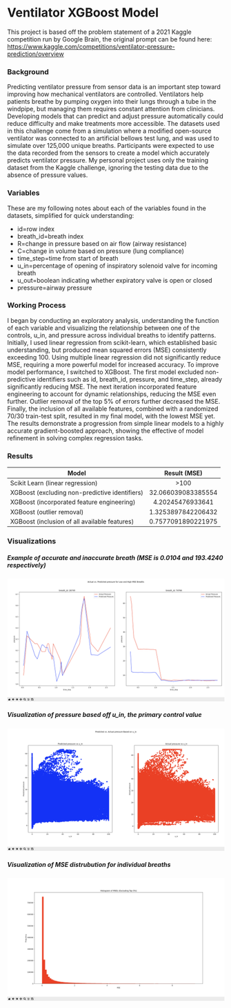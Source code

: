 # Ventilator XGBoost Model 

This project is based off the problem statement of a 2021 Kaggle competition run by Google Brain, the original prompt can be found here: <https://www.kaggle.com/competitions/ventilator-pressure-prediction/overview>

### Background

Predicting ventilator pressure from sensor data is an important step toward improving how mechanical ventilators are controlled. Ventilators help patients breathe by pumping oxygen into their lungs through a tube in the windpipe, but managing them requires constant attention from clinicians. Developing models that can predict and adjust pressure automatically could reduce difficulty and make treatments more accessible. The datasets used in this challenge come from a simulation where a modified open-source ventilator was connected to an artificial bellows test lung, and was used to simulate over 125,000 unique breaths. Participants were expected to use the data recorded from the sensors to create a model which accurately predicts ventilator pressure. My personal project uses only the training dataset from the Kaggle challenge, ignoring the testing data due to the absence of pressure values. 

### Variables 

These are my following notes about each of the variables found in the datasets, simplified for quick understanding:

* id=row index
* breath_id=breath index
* R=change in pressure based on air flow (airway resistance)
* C=change in volume based on pressure (lung compliance)
* time_step=time from start of breath
* u_in=percentage of opening of inspiratory solenoid valve for incoming breath
* u_out=boolean indicating whether expiratory valve is open or closed
* pressure=airway pressure

### Working Process

I began by conducting an exploratory analysis, understanding the function of each variable and visualizing the relationship between one of the controls, u_in, and pressure across individual breaths to identify patterns.
​Initially, I used linear regression from scikit-learn, which established basic understanding, but produced mean squared errors (MSE) consistently exceeding 100. Using multiple linear regression did not significantly reduce MSE, requiring a more powerful model for increased accuracy. To improve model performance, I switched to XGBoost. The first model excluded non-predictive identifiers such as id, breath_id, pressure, and time_step, already significantly reducing MSE. The next iteration incorporated feature engineering to account for dynamic relationships, reducing the MSE even further. Outlier removal of the top 5% of errors further decreased the MSE. Finally, the inclusion of all available features, combined with a randomized 70/30 train-test split, resulted in my final model, with the lowest MSE yet. The results demonstrate a progression from simple linear models to a highly accurate gradient-boosted approach, showing the effective of model refinement in solving complex regression tasks.

### Results

| Model        | Result (MSE)  |
| ------------- |:-------------:|
| Scikit Learn (linear regression)    |  >100 |
| XGBoost (excluding non-predictive identifiers)      | 32.066039083385554     |
| XGBoost (incorporated feature engineering) | 4.20245476933641      |
| XGBoost (outlier removal) | 1.3253897842206432     |
| XGBoost (inclusion of all available features) | 0.7577091890221975      |

### Visualizations

##### Example of accurate and inaccurate breath (MSE is 0.0104 and 193.4240 respectively)
![alt text](https://github.com/nihard21/Ventilator-xgboost-Model/blob/main/visualizations/high%20low%20mse%20examples.png?raw=true)

##### Visualization of pressure based off u_in, the primary control value
![alt text](https://github.com/nihard21/Ventilator-xgboost-Model/blob/main/visualizations/overall%20prediction%20based%20off%20primary%20input.png?raw=true)

##### Visualization of MSE distrubution for individual breaths
![alt text](https://github.com/nihard21/Ventilator-xgboost-Model/blob/main/visualizations/error%20distrubution.png?raw=true)
